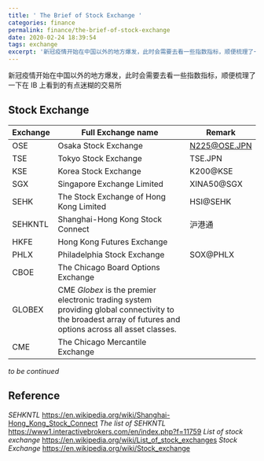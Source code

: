 ```yaml
---
title: ' The Brief of Stock Exchange '
categories: finance
permalink: finance/the-brief-of-stock-exchange
date: 2020-02-24 18:39:54
tags: exchange
excerpt: '新冠疫情开始在中国以外的地方爆发，此时会需要去看一些指数指标，顺便梳理了一下在 IB 上看到的有点迷糊的交易所'
---
```


新冠疫情开始在中国以外的地方爆发，此时会需要去看一些指数指标，顺便梳理了一下在 IB 上看到的有点迷糊的交易所



## Stock Exchange

| Exchange | Full Exchange name | Remark |
| --- | --- | --- |
| OSE | Osaka Stock Exchange | N225@OSE.JPN |
| TSE | Tokyo Stock Exchange | TSE.JPN |
| KSE | Korea Stock Exchange | K200@KSE |
| SGX | Singapore Exchange Limited | XINA50@SGX |
| SEHK | The Stock Exchange of Hong Kong Limited | HSI@SEHK |
| SEHKNTL | Shanghai-Hong Kong Stock Connect | 沪港通 |
| HKFE | Hong Kong Futures Exchange | |
| PHLX | Philadelphia Stock Exchange | SOX@PHLX |
| CBOE | The Chicago Board Options Exchange |  |
| GLOBEX | CME *Globex* is the premier electronic trading system providing global connectivity to the broadest array of futures and options across all asset classes. |  |
| CME | The Chicago Mercantile Exchange |  |

_to be continued_

## Reference
_SEHKNTL_
https://en.wikipedia.org/wiki/Shanghai-Hong_Kong_Stock_Connect
_The list of SEHKNTL_
https://www1.interactivebrokers.com/en/index.php?f=11759
_List of stock exchange_
https://en.wikipedia.org/wiki/List_of_stock_exchanges
_Stock Exchange_
https://en.wikipedia.org/wiki/Stock_exchange
